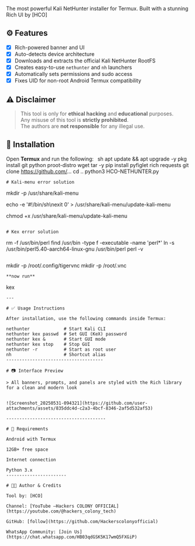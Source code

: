 The most powerful Kali NetHunter installer for Termux.
Built with a stunning Rich UI by [HCO]

## ⚙️ Features

- [x] Rich-powered banner and UI
- [x] Auto-detects device architecture
- [x] Downloads and extracts the official Kali NetHunter RootFS
- [x] Creates easy-to-use `nethunter` and `nh` launchers
- [x] Automatically sets permissions and sudo access
- [x] Fixes UID for non-root Android Termux compatibility

## ⚠️ Disclaimer

> This tool is only for **ethical hacking** and **educational** purposes.  
> Any misuse of this tool is **strictly prohibited**.  
> The authors are **not responsible** for any illegal use.

## 🚀 Installation

Open **Termux** and run the following:
``
``sh
apt update && apt upgrade -y
pkg install git python proot-distro wget tar -y
pip install pyfiglet rich requests 
git clone https://github.com/...
cd ..
python3 HCO-NETHUNTER.py
```
# Kali-menu error solution 
```
mkdir -p /usr/share/kali-menu

echo -e '#!/bin/sh\nexit 0' > /usr/share/kali-menu/update-kali-menu

chmod +x /usr/share/kali-menu/update-kali-menu
```

# Kex error solution 

```
rm -f /usr/bin/perl
find /usr/bin -type f -executable -name 'perl*'
ln -s /usr/bin/perl5.40-aarch64-linux-gnu /usr/bin/perl
perl -v
```

```
mkdir -p /root/.config/tigervnc
mkdir -p /root/.vnc
```
**now run**
```
kex
```
---

# ✅ Usage Instructions

After installation, use the following commands inside Termux:

nethunter             # Start Kali CLI
nethunter kex passwd  # Set GUI (KeX) password
nethunter kex &       # Start GUI mode
nethunter kex stop    # Stop GUI
nethunter -r          # Start as root user
nh                    # Shortcut alias
-------------------------------------

# 📷 Interface Preview

> All banners, prompts, and panels are styled with the Rich library for a clean and modern look


![Screenshot_20250531-094321](https://github.com/user-attachments/assets/835ddc4d-c2a3-4bcf-8346-2af5d532af53)

--------------------------------------

# 🤖 Requirements

Android with Termux

12GB+ free space

Internet connection

Python 3.x
-----------------------

# 👨‍💻 Author & Credits

Tool by: [HCO]

Channel: [YouTube –Hackers COLONY OFFICIAL](https://youtube.com/@hackers_colony_tech)

GitHub: [follow](https://github.com/Hackerscolonyofficial)

WhatsApp Community: [Join Us](https://chat.whatsapp.com/HB03qdGSK5K17wmQ5FXGiP)

